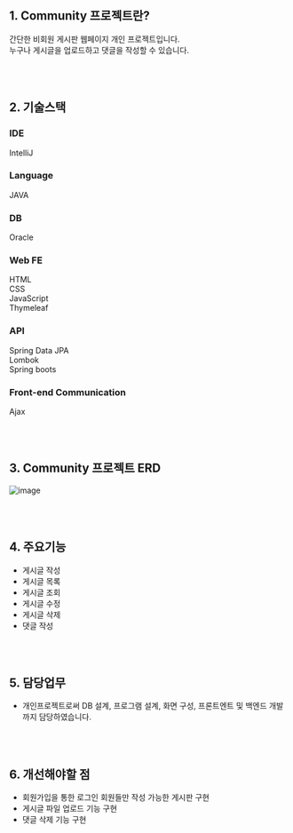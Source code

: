 ## 1. Community 프로젝트란?

간단한 비회원 게시판 웹페이지 개인 프로젝트입니다.<br>
누구나 게시글을 업로드하고 댓글을 작성할 수 있습니다.

<br><br>

## 2. 기술스택
### IDE  <br>
IntelliJ <br>
### Language <br>
JAVA  <br>
### DB <br>
Oracle  <br>
### Web FE  <br>
HTML  <br>
CSS  <br>
JavaScript  <br>
Thymeleaf  <br>
### API <br>
Spring Data JPA  <br>
Lombok  <br>
Spring boots  <br>
### Front-end Communication <br>
Ajax


<br><br>
## 3. Community 프로젝트 ERD 
![image](https://github.com/kkkssh/Community/assets/132419843/fd85c207-3def-4a91-84cd-ee028a714c24)

<br><br>

## 4. 주요기능
- 게시글 작성
- 게시글 목록
- 게시글 조회
- 게시글 수정
- 게시글 삭제
- 댓글 작성

<br><br>

## 5. 담당업무
- 개인프로젝트로써 DB 설계, 프로그램 설계, 화면 구성, 프론트엔트 및 백엔드 개발까지 담당하였습니다.

<br><br>

## 6. 개선해야할 점
- 회원가입을 통한 로그인 회원들만 작성 가능한 게시판 구현
- 게시글 파일 업로드 기능 구현
- 댓글 삭제 기능 구현
